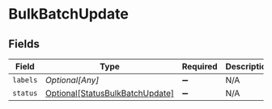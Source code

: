 # BulkBatchUpdate


## Fields

| Field                                                                           | Type                                                                            | Required                                                                        | Description                                                                     |
| ------------------------------------------------------------------------------- | ------------------------------------------------------------------------------- | ------------------------------------------------------------------------------- | ------------------------------------------------------------------------------- |
| `labels`                                                                        | *Optional[Any]*                                                                 | :heavy_minus_sign:                                                              | N/A                                                                             |
| `status`                                                                        | [Optional[StatusBulkBatchUpdate]](../../models/shared/statusbulkbatchupdate.md) | :heavy_minus_sign:                                                              | N/A                                                                             |